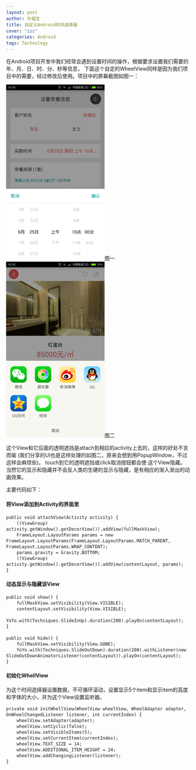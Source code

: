 ```yaml
---
layout: post
author: 孙福生
title: 自定义Android时间选择器
cover: "zzz"
categories: Android
tags: Technology
---
```


在Android项目开发中我们经常会遇到设置时间的操作，根据要求设置我们需要的年、月、日、时、分、秒等信息，
下面这个自定的WheelView同样是因为我们项目中的需要，经过修改后使用。项目中的屏幕截图如图一：

![](/assets/android_wheelview_icon.png)图一
![](/assets/android_shareview_icon.png)图二

这个View和它后面的透明遮挡是attach到相应的activity上去的，这样的好处不言而喻
(我们分享的UI也是这样处理的如图二，原来会想到用PopupWindow，不过这样会麻烦些)。
touch到它的透明遮挡或click取消按钮都会使
这个View隐藏。当然它的显示和隐藏并不会反人类的生硬的显示与隐藏，是有相应的渐入渐出的动画效果。

主要代码如下：

#### 将View添加到Activity的界面里

	public void attachView(Activity activity) {
	    ((ViewGroup) activity.getWindow().getDecorView()).addView(fullMaskView);
	    FrameLayout.LayoutParams params = new FrameLayout.LayoutParams(FrameLayout.LayoutParams.MATCH_PARENT, FrameLayout.LayoutParams.WRAP_CONTENT);
	    params.gravity = Gravity.BOTTOM;
	    ((ViewGroup) activity.getWindow().getDecorView()).addView(contentLayout, params);
	}

#### 动态显示与隐藏该View

	public void show() {
	    fullMaskView.setVisibility(View.VISIBLE);
	    contentLayout.setVisibility(View.VISIBLE);
	    YoYo.with(Techniques.SlideInUp).duration(200).playOn(contentLayout);
	}

	public void hide() {
	    fullMaskView.setVisibility(View.GONE);
	    YoYo.with(Techniques.SlideOutDown).duration(200).withListener(new SlideOutDownAnimatorListener(contentLayout)).playOn(contentLayout);
	}

#### 初始化WhellView

为这个时间选择器设置数据，不可循环滚动，设置显示5个item和显示item的高度和字体的大小，并为这个View设置监听器。

	private void initWhellView(WheelView wheelView, WheelAdapter adapter, OnWheelChangedListener listener, int currentIndex) {
	    wheelView.setAdapter(adapter);
	    wheelView.setCyclic(false);
	    wheelView.setVisibleItems(5);
	    wheelView.setCurrentItem(currentIndex);
	    wheelView.TEXT_SIZE = 14;
	    wheelView.ADDITIONAL_ITEM_HEIGHT = 24;
	    wheelView.addChangingListener(listener);
	}





